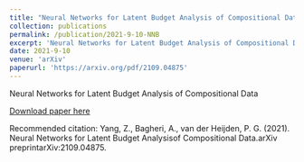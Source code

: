 ```yaml
---
title: "Neural Networks for Latent Budget Analysis of Compositional Data"
collection: publications
permalink: /publication/2021-9-10-NNB
excerpt: 'Neural Networks for Latent Budget Analysis of Compositional Data'
date: 2021-9-10
venue: 'arXiv'
paperurl: 'https://arxiv.org/pdf/2109.04875'
---
```

Neural Networks for Latent Budget Analysis of Compositional Data

[Download paper here](https://arxiv.org/pdf/2109.04875)

Recommended citation: Yang, Z., Bagheri, A., van der Heijden, P. G. (2021). Neural Networks for Latent Budget Analysisof Compositional Data.arXiv preprintarXiv:2109.04875.